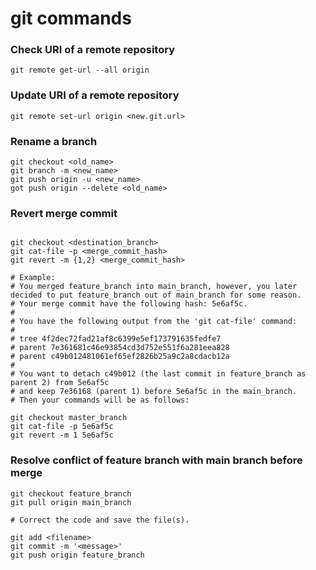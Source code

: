 git commands
============

### Check URI of a remote repository

```shell
git remote get-url --all origin
```

### Update URI of a remote repository

```shell
git remote set-url origin <new.git.url>
```

### Rename a branch

```shell
git checkout <old_name>
git branch -m <new_name>
git push origin -u <new_name>
got push origin --delete <old_name>
```

### Revert merge commit
```shell

git checkout <destination_branch>
git cat-file -p <merge_commit_hash>
git revert -m {1,2} <merge_commit_hash>

# Example:
# You merged feature_branch into main_branch, however, you later decided to put feature_branch out of main_branch for some reason.
# Your merge commit have the following hash: 5e6af5c.
#
# You have the following output from the 'git cat-file' command:
# 
# tree 4f2dec72fad21af8c6399e5ef173791635fedfe7
# parent 7e361681c46e93854cd3d752e551f6a281eea828
# parent c49b012481061ef65ef2826b25a9c2a8cdacb12a
#
# You want to detach c49b012 (the last commit in feature_branch as parent 2) from 5e6af5c 
# and keep 7e36168 (parent 1) before 5e6af5c in the main_branch.
# Then your commands will be as follows:

git checkout master_branch
git cat-file -p 5e6af5c
git revert -m 1 5e6af5c
```

### Resolve conflict of feature branch with main branch before merge

```shell
git checkout feature_branch
git pull origin main_branch

# Correct the code and save the file(s).

git add <filename>
git commit -m '<message>'
git push origin feature_branch
```

